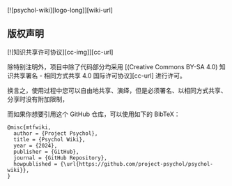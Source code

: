 <!-- markdownlint-disable-next-line -->

[![psychol-wiki][logo-long]][wiki-url]

## 版权声明

[![知识共享许可协议][cc-img]][cc-url]

除特别注明外，项目中除了代码部分均采用 [(Creative Commons BY-SA 4.0) 知识共享署名 - 相同方式共享 4.0 国际许可协议][cc-url] 进行许可。

换言之，使用过程中您可以自由地共享、演绎，但是必须署名、以相同方式共享、分享时没有附加限制，

而如果你想要引用这个 GitHub 仓库，可以使用如下的 BibTeX：

```plain
@misc{mtfwiki,
  author = {Project Psychol},
  title = {Psychol Wiki},
  year = {2024},
  publisher = {GitHub},
  journal = {GitHub Repository},
  howpublished = {\url{https://github.com/project-psychol/psychol-wiki}},
}
```
